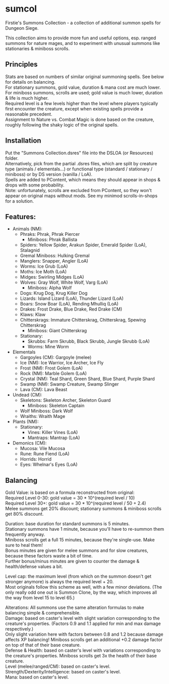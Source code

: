 # sumcol
Firstie's Summons Collection - a collection of additional summon spells for Dungeon Siege.

This collection aims to provide more fun and useful options, esp. ranged summons for nature mages, and to experiment with unusual summons like stationaries & miniboss scrolls.

## Principles
Stats are based on numbers of similar original summoning spells. See below for details on balancing.\
For stationary summons, gold value, duration & mana cost are much lower.\
For miniboss summons, scrolls are used; gold value is much lower, duration & life is much higher.\
Required level is a few levels higher than the level where players typically first encounter the creature, except when existing spells provide a reasonable precedent.\
Assignment to Nature vs. Combat Magic is done based on the creature, roughly following the shaky logic of the original spells.

## Installation
Put the "Summons Collection.dsres" file into the DSLOA (or Resources) folder.\
Alternatively, pick from the partial .dsres files, which are split by creature type (animals / elementals...) or functional type (standard / stationary / miniboss) or by DS version (vanilla / LoA).\
Spells are added to PContent, which means they should appear in shops & drops with some probability.\
Note: unfortunately, scrolls are excluded from PContent, so they won't appear on original maps without mods. See my minimod scrolls-in-shops for a solution.

## Features:
- Animals (NM):
  - Phraks: Phrak, Phrak Piercer
    - Miniboss: Phrak Ballista
  - Spiders: Yellow Spider, Arakun Spider, Emerald Spider (LoA), Stalagnid
  - Gremal Miniboss: Hulking Gremal
  - Manglers: Snapper, Angler (LoA)
  - Worms: Ice Grub (LoA)
  - Moths: Ice Moth (LoA)
  - Midges: Swirling Midges (LoA)
  - Wolves: Gray Wolf, White Wolf, Varg (LoA)
    - Miniboss: Alpha Wolf
  - Dogs: Krug Dog, Krug Killer Dog
  - Lizards: Island Lizard (LoA), Thunder Lizard (LoA)
  - Boars: Snow Boar (LoA), Rending Mhulliq (LoA)
  - Drakes: Frost Drake, Blue Drake, Red Drake (CM)
  - Klaws: Klaw
  - Chitterskrags: Immature Chitterskrag, Chitterskrag, Spewing Chitterskrag
    - Miniboss: Giant Chitterskrag
  - Stationary:
    - Skrubbs: Farm Skrubb, Black Skrubb, Jungle Skrubb (LoA)
    - Worms: Mine Worm
- Elementals
  - Gargoyles (CM): Gargoyle (melee)
  - Ice (NM): Ice Warrior, Ice Archer, Ice Fly
  - Frost (NM): Frost Golem (LoA)
  - Rock (NM): Marble Golem (LoA)
  - Crystal (NM): Teal Shard, Green Shard, Blue Shard, Purple Shard
  - Swamp (NM): Swamp Creature, Swamp Slinger
  - Lava (CM): Lava Beast
- Undead (CM):
  - Skeletons: Skeleton Archer, Skeleton Guard
    - Miniboss: Skeleton Captain
  - Wolf Miniboss: Dark Wolf
  - Wraiths: Wraith Mage
- Plants (NM):
  - Stationary:
    - Vines: Killer Vines (LoA)
    - Mantraps: Mantrap (LoA)
- Demonics (CM):
  - Mucosa: Vile Mucosa
  - Rune: Rune Fiend (LoA)
  - Horrids: Horrid
  - Eyes: Whelnar's Eyes (LoA)

## Balancing

Gold Value: is based on a formula reconstructed from original:\
Required Level 0-30: gold value = 30 * 10^(required level / 10)\
Required Level 30+:  gold value = 30 * 10^(required level / 50 + 2.4)\
Melee summons get 20% discount; stationary summons & miniboss scrolls get 80% discount.

Duration: base duration for standard summons is 5 minutes.\
Stationary summons have 1 minute, because you'll have to re-summon them frequently anyway.\
Miniboss scrolls get a full 15 minutes, because they're single-use. Make sure to heal them!\
Bonus minutes are given for melee summons and for slow creatures, because these factors waste a bit of time.\
Further bonus/minus minutes are given to counter the damage & health/defense values a bit.

Level cap: the maximum level (from which on the summon doesn't get stronger anymore) is always the required level + 20.\
Most originals follow this scheme as well, with a few minor deviations. (The only really odd one out is Summon Clone, by the way, which improves all the way from level 15 to level 65.)

Alterations: All summons use the same alteration formulas to make balancing simple & comprehensible.\
Damage: based on caster's level with slight variation corresponding to the creature's properties. (Factors 0.9 and 1.1 applied for min and max damage respectively.)\
Only slight variation here with factors between 0.8 and 1.2 because damage affects XP balancing! Miniboss scrolls get an additional +0.2 damage factor on top of that of their base creature.\
Defense & Health: based on caster's level with variations corresponding to the creature's properties. Miniboss scrolls get 3x the health of their base creature.\
Level (melee/ranged/CM): based on caster's level.\
Strength/Dexterity/Intelligence: based on caster's level.\
Mana: based on caster's level.
